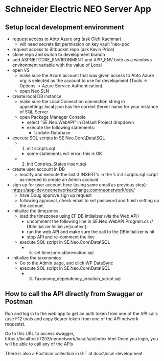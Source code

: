# Schneider Electric NEO Server App

## Setup local development environment	
	
- request access to Abto Azure org (ask Oleh Kachmar)
	- will need secrets list permission on key vault 'neo-poc'
- request access to Bitbucket repo (ask Kevin Price)
- clone repo and switch to development branch
- add ASPNETCORE_ENVIRONMENT and APP_ENV both as a windows environment variable with the value of Local
- open VS
	- make sure the Azure account that was given access to Abto Azure org is selected as the account to use for development (Tools -> Options -> Azure Service Authentication)
	- open Neo SLN
- create local DB instance
	- make sure the LocalConnection connection string in appsettings.local.json has the correct Server name for your instance of SQL Server
	- open Package Manager Console
		- select "SE.Neo.WebAPI" in Default Project dropdown
		- execute the following statements:
			- Update-Database
- execute SQL scripts in SE.Neo.Core\Data\SQL
	- 1. init scripts.sql
		- some statements will error; this is OK
	- 2. Init Contries_States insert.sql
- create user account in DB
	- modify and execute the last 3 INSERT's in the 1. init scripts.sql script as-needed to create an Admin account
- sign up for user account here (using same email as previous step): https://app-dev.neonetworkexchange.com/neonetwork/dev/
	- have Doug approve sign up request
	- following approval, check email to set password and finish setting up the account
- initialize the timezones
	- load the timezones using EF DB intiializer (via the Web API)
		- uncomment the following line in SE.Neo.WebAPI.Program.cs
			// DbInitializer.Initialize(context);
		- run the web API and make sure the call to the DBInitializer is hit
		- stop API and re-comment the line
	- execute SQL script in SE.Neo.Core\Data\SQL
		- 5. set timezone abbreviation.sql
- initialize the taxonomies
	- Go to the Admin page, and click WP DataSync
	- execute SQL script in SE.Neo.Core\Data\SQL
		- 3. Taxonomy_dependency_creation_script.sql

## How to call the API directly from Swagger or Postman

Run and log in to the web app to get an auth token from one of the API calls (use F12 tools and copy Bearer token from one of the API network requests).

Go to this URL to access swagger, https://localhost:7203/neonetwork/local/api/index.html
Once you login, you will be able to call any of the APIs

There is also a Postman collection in GIT at docs\local-development
